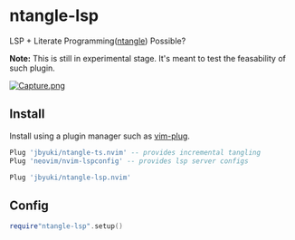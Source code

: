 ntangle-lsp
===========

LSP + Literate Programming([ntangle](https://github.com/jbyuki/ntangle.nvim)) Possible?

**Note:** This is still in experimental stage. It's meant to test the feasability of such plugin.

[![Capture.png](https://i.postimg.cc/Kz3JJCMW/Capture.png)](https://postimg.cc/qh0s7bQc)

Install
-------

Install using a plugin manager such as [vim-plug](https://github.com/junegunn/vim-plug).

```lua
Plug 'jbyuki/ntangle-ts.nvim' -- provides incremental tangling
Plug 'neovim/nvim-lspconfig' -- provides lsp server configs

Plug 'jbyuki/ntangle-lsp.nvim'
```

Config
------

```lua
require"ntangle-lsp".setup()
```
